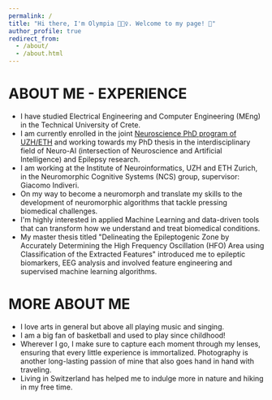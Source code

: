 ```yaml
---
permalink: /
title: "Hi there, I'm Olympia 🙋🏻‍♀️. Welcome to my page! 🌱"
author_profile: true
redirect_from: 
  - /about/
  - /about.html
---
```


ABOUT ME - EXPERIENCE
======
- I have studied Electrical Engineering and Computer Engineering (MEng) in the Technical University of Crete.
- I am currently enrolled in the joint [Neuroscience PhD program of UZH/ETH](https://www.neuroscience.uzh.ch/en.html) and working towards my PhD thesis in the interdisciplinary field of Neuro-AI (intersection of Neuroscience and Artificial Intelligence) and Epilepsy research. 
- I am working at the Institute of Neuroinformatics, UZH and ETH Zurich, in the Neuromorphic Cognitive Systems (NCS) group, supervisor: Giacomo Indiveri.
- On my way to become a neuromorph and translate my skills to the development of neuromorphic algorithms that tackle pressing biomedical challenges.
- I'm highly interested in applied Machine Learning and data-driven tools that can transform how we understand and treat biomedical conditions.
- My master thesis titled "Delineating the Epileptogenic Zone by Accurately Determining the High Frequency Oscillation (HFO) Area using Classification of the Extracted Features" introduced me to epileptic biomarkers, EEG analysis and involved feature engineering and supervised machine learning algorithms. 

MORE ABOUT ME
======
- I love arts in general but above all playing music and singing.
- I am a big fan of basketball and used to play since childhood!
- Wherever I go, I make sure to capture each moment through my lenses, ensuring that every little experience is immortalized. Photography is another long-lasting passion of mine that also goes hand in hand with traveling.
- Living in Switzerland has helped me to indulge more in nature and hiking in my free time.
